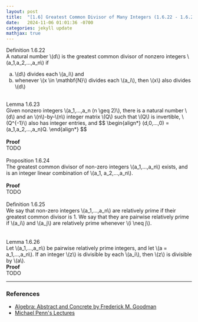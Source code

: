 ```yaml
---
layout: post
title:  "[1.6] Greatest Common Divisor of Many Integers (1.6.22 - 1.6.25)"
date:   2024-11-06 01:01:36 -0700
categories: jekyll update
mathjax: true
---
```

<!------------------------------------------------------------------------------------>
<div class="mintheaderdiv">
Definition 1.6.22
</div>
<div class="mintbodydiv">
A natural number \(d\) is the greatest common divisor of nonzero integers \(a_1,a_2,...,a_n\) if
<ol type="a">
	<li>\(d\) divides each \(a_i\) and</li>
	<li>whenever \(x \in \mathbf{N}\) divides each \(a_i\), then \(x\) also divides \(d\)</li>
</ol>
</div>
<br>
<!------------------------------------------------------------------------------------>
<div class="yellowheaderdiv">
Lemma 1.6.23
</div>
<div class="yellowbodydiv">
Given nonzero integers \(a_1,...,a_n (n \geq 2)\), there is a natural number \(d\) and an \(n\)-by-\(n\) integer matrix \(Q\) such that \(Q\) is invertible, \(Q^{-1}\) also has integer entries, and
$$
\begin{align*}
(d,0,...,0) = (a_1,a_2,...,a_n)Q.
\end{align*}
$$
</div>
<br>
<!------------------------------------------------------------------------------------>
<b>Proof</b>
<br>
TODO
<br>
<br>
<!------------------------------------------------------------------------------------>
<div class="peachheaderdiv">
Proposition 1.6.24
</div>
<div class="peachbodydiv">
The greatest common divisor of non-zero integers \(a_1,...,a_n\) exists, and is an integer linear combination of \(a_1, a_2,...,a_n\).
</div>
<br>
<!------------------------------------------------------------------------------------>
<b>Proof</b>
<br>
TODO
<br>
<br>
<!------------------------------------------------------------------------------------>
<div class="mintheaderdiv">
Definition 1.6.25
</div>
<div class="mintbodydiv">
We say that non-zero integers \(a_1,...,a_n\) are relatively prime if their greatest common divisor is 1. 
We say that they are pairwise relatively prime if \(a_i\) and \(a_j\) are relatively prime whenever \(i \neq j\).
</div>
<br>
<br>
<!------------------------------------------------------------------------------------>
<div class="yellowheaderdiv">
Lemma 1.6.26
</div>
<div class="yellowbodydiv">
Let \(a_1,...,a_n\) be pairwise relatively prime integers, and let \(a = a_1,...,a_n\). If an integer \(z\) is divisible by each \(a_i\), then \(z\) is divisible by \(a\).
</div>
<b>Proof</b>
<br>
TODO
<hr>

<!------------------------------------------------------------------------------------>
<h3>References</h3>
<ul>
<li><a href="https://homepage.divms.uiowa.edu/~goodman/algebrabook.dir/algebrabook.html">Algebra: Abstract and Concrete by Frederick M. Goodman</a></li>
<li><a href="https://www.youtube.com/watch?v=8cikffEcyPI&t=5s">Michael Penn's Lectures</a></li>
</ul>






















